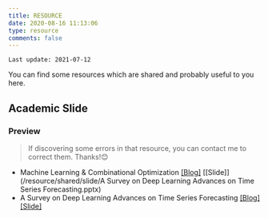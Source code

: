 ```yaml
---
title: RESOURCE
date: 2020-08-16 11:13:06
type: resource
comments: false
---
```


`Last update: 2021-07-12`

You can find some resources which are shared and probably useful to you here.  

## Academic Slide

### Preview

> If discovering some errors in that resource, you can contact me to correct them. Thanks!😊

<!-- <div class="shared-resource-div">
<p>Machine Learning & Combinational Optimization</p>
<div class='shared-resource-btn-div'>
</div>
</div>

<div class="shared-resource-div">
<p>Machine Learning & Combinational Optimization</p>
<div class='shared-resource-btn-div'>
</div>
</div> -->

- Machine Learning & Combinational Optimization
 [[Blog]](2021/05/08/ML%20-%20机器学习/ml-for-co/) [[Slide]](/resource/shared/slide/A Survey on Deep Learning Advances on Time Series Forecasting.pptx)
- A Survey on Deep Learning Advances on Time Series Forecasting [[Blog]](2021/06/30/ML%20-%20机器学习/ts-and-dl/) [[Slide]](/resource/shared/slide/A%20Survey%20on%20Deep%20Learning%20Advances%20on%20Time%20Series%20Forecasting.pdf)
